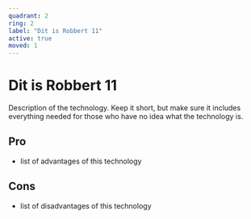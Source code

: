 ```yaml
---
quadrant: 2
ring: 2
label: "Dit is Robbert 11"
active: true
moved: 1
---
```

# Dit is Robbert 11

Description of the technology. Keep it short, but make sure it includes everything needed for those who have no idea what the technology is.

## Pro
* list of advantages of this technology

## Cons
* list of disadvantages of this technology
